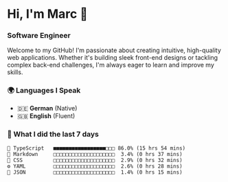 # Hi, I'm Marc 👋 
### Software Engineer

Welcome to my GitHub! I'm passionate about creating intuitive, high-quality web applications. Whether it's building sleek front-end designs or tackling complex back-end challenges, I'm always eager to learn and improve my skills.  

### 🌍 Languages I Speak  
- 🇩🇪 **German** (Native)  
- 🇬🇧 **English** (Fluent)

### 🤯 What I did the last 7 days

```
🔷 TypeScript   ■■■■■■■■■■■■■■■■■□□□ 86.0% (15 hrs 54 mins)
📝 Markdown     □□□□□□□□□□□□□□□□□□□□  3.4% (0 hrs 37 mins)
🎨 CSS          □□□□□□□□□□□□□□□□□□□□  2.9% (0 hrs 32 mins)
⚙️ YAML         □□□□□□□□□□□□□□□□□□□□  2.6% (0 hrs 28 mins)
📄 JSON         □□□□□□□□□□□□□□□□□□□□  1.4% (0 hrs 15 mins)
```
